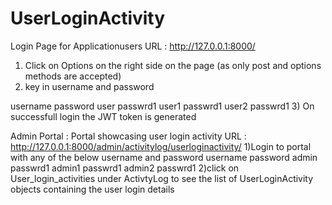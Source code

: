 # UserLoginActivity

Login Page for Applicationusers
URL : http://127.0.0.1:8000/
1) Click on Options on the right side on the page (as only post and options methods are accepted)
2) key in username and password
  
  username password
  user     passwrd1
  user1    passwrd1
  user2    passwrd1
3) On successfull login the JWT token is generated

Admin Portal : Portal showcasing user login activity
URL : http://127.0.0.1:8000/admin/activitylog/userloginactivity/
1)Login to portal with any of the below username and password
  username password
  admin     passwrd1
  admin1    passwrd1
  admin2    passwrd1
2)click on User_login_activities under ActivtyLog to see the list of UserLoginActivity objects containing the user login details
